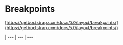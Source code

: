 # Breakpoints

[https://getbootstrap.com/docs/5.0/layout/breakpoints/](https://getbootstrap.com/docs/5.0/layout/breakpoints/)

| --- | --- | --- |